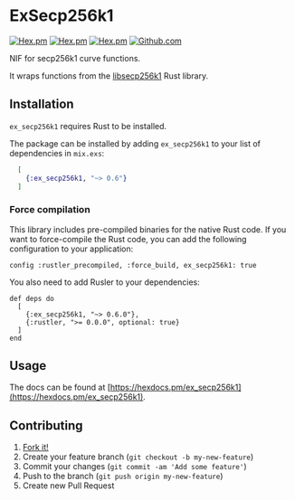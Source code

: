 # ExSecp256k1

[![Hex.pm](https://img.shields.io/hexpm/v/ex_secp256k1.svg)](https://hex.pm/packages/ex_secp256k1)
[![Hex.pm](https://img.shields.io/hexpm/dt/ex_secp256k1.svg)](https://hex.pm/packages/ex_secp256k1)
[![Hex.pm](https://img.shields.io/hexpm/l/ex_secp256k1.svg)](https://hex.pm/packages/ex_secp256k1)
[![Github.com](https://img.shields.io/github/last-commit/omgnetwork/ex_secp256k1.svg)](https://github.com/omgnetwork/ex_secp256k1)

NIF for secp256k1 curve functions.

It wraps functions from the [libsecp256k1](https://github.com/paritytech/libsecp256k1) Rust library.

## Installation

`ex_secp256k1` requires Rust to be installed.

The package can be installed by adding `ex_secp256k1` to your list of
dependencies in `mix.exs`:

```elixir
  [
    {:ex_secp256k1, "~> 0.6"}
  ]
```


### Force compilation

This library includes pre-compiled binaries for the native Rust code. If you 
want to force-compile the Rust code, you can add the following configuration
to your application:

```
config :rustler_precompiled, :force_build, ex_secp256k1: true
```

You also need to add Rusler to your dependencies:

```
def deps do
  [
    {:ex_secp256k1, "~> 0.6.0"},
    {:rustler, ">= 0.0.0", optional: true}
  ]
end
```

## Usage

The docs can be found at [https://hexdocs.pm/ex_secp256k1](https://hexdocs.pm/ex_secp256k1).

## Contributing

1. [Fork it!](https://github.com/ayrat555/ex_secp256k1)
2. Create your feature branch (`git checkout -b my-new-feature`)
3. Commit your changes (`git commit -am 'Add some feature'`)
4. Push to the branch (`git push origin my-new-feature`)
5. Create new Pull Request
